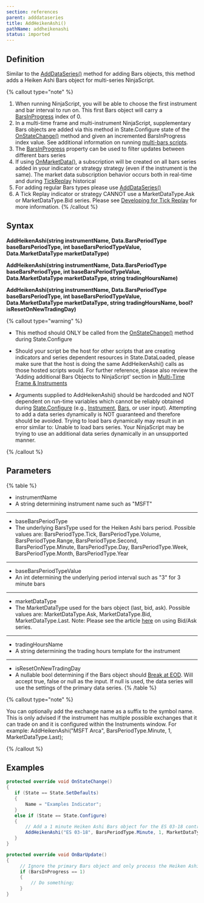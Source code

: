 ```yaml
---
section: references
parent: adddataseries
title: AddHeikenAshi()
pathName: addheikenashi
status: imported
---
```


## Definition

Similar to the [AddDataSeries()](adddataseries) method for adding Bars objects, this method adds a Heiken Ashi Bars object for multi-series NinjaScript.

{% callout type="note" %}

1. When running NinjaScript, you will be able to choose the first instrument and bar interval to run on. This first Bars object will carry a [BarsInProgress](barsinprogress) index of 0.
2. In a multi-time frame and multi-instrument NinjaScript, supplementary Bars objects are added via this method in State.Configure state of the [OnStateChange()](onstatechange) method and given an incremented BarsInProgress index value. See additional information on running [multi-bars scripts](multi_time_frame_instruments.md).
3. The [BarsInProgress](barsinprogress) property can be used to filter updates between different bars series
4. If using [OnMarketData()](onmarketdata), a subscription will be created on all bars series added in your indicator or strategy strategy (even if the instrument is the same).  The market data subscription behavior occurs both in real-time and during [TickReplay](developing_for_tick_replay.md) historical
5. For adding regular Bars types please use [AddDataSeries()](adddataseries)
6. A Tick Replay indicator or strategy CANNOT use a MarketDataType.Ask or MarketDataType.Bid series.  Please see [Developing for Tick Replay](developing_for_tick_replay.md) for more information.
{% /callout %}

## Syntax

**AddHeikenAshi(string instrumentName, Data.BarsPeriodType baseBarsPeriodType, int baseBarsPeriodTypeValue, Data.MarketDataType marketDataType)**

**AddHeikenAshi(string instrumentName, Data.BarsPeriodType baseBarsPeriodType, int baseBarsPeriodTypeValue, Data.MarketDataType marketDataType, string tradingHoursName)**

**AddHeikenAshi(string instrumentName, Data.BarsPeriodType baseBarsPeriodType, int baseBarsPeriodTypeValue, Data.MarketDataType marketDataType, string tradingHoursName, bool? isResetOnNewTradingDay)**

{% callout type="warning" %}

* This method should ONLY be called from the [OnStateChange()](onstatechange) method during State.Configure

* Should your script be the host for other scripts that are creating indicators and series dependent resources in State.DataLoaded, please make sure that the host is doing the same AddHeikenAshi() calls as those hosted scripts would. For further reference, please also review the 'Adding additional Bars Objects to NinjaScript' section in [Multi-Time Frame & Instruments](multi_time_frame_instruments.md)

* Arguments supplied to AddHeikenAshi() should be hardcoded and NOT dependent on run-time variables which cannot be reliably obtained during [State.Configure](state) (e.g., [Instrument](instrument), [Bars](bars), or user input).  Attempting to add a data series dynamically is NOT guaranteed and therefore should be avoided.  Trying to load bars dynamically may result in an error similar to: Unable to load bars series. Your NinjaScript may be trying to use an additional data series dynamically in an unsupported manner.

{% /callout %}

## Parameters

{% table %}

* instrumentName
* A string determining instrument name such as "MSFT"

---

* baseBarsPeriodType
* The underlying BarsType used for the Heiken Ashi bars period. Possible values are: BarsPeriodType.Tick, BarsPeriodType.Volume, BarsPeriodType.Range, BarsPeriodType.Second, BarsPeriodType.Minute, BarsPeriodType.Day, BarsPeriodType.Week, BarsPeriodType.Month, BarsPeriodType.Year

---

* baseBarsPeriodTypeValue
* An int determining the underlying period interval such as "3" for 3 minute bars

---

* marketDataType
* The MarketDataType used for the bars object (last, bid, ask). Possible values are: MarketDataType.Ask, MarketDataType.Bid, MarketDataType.Last. Note: Please see the article [here](using_historical_bid_ask_serie) on using Bid/Ask series.

---

* tradingHoursName
* A string determining the trading hours template for the instrument

---

* isResetOnNewTradingDay
* A nullable bool determining if the Bars object should [Break at EOD](break_at_eod). Will accept true, false or null as the input.  If null is used, the data series will use the settings of the primary data series.
{% /table %}

{% callout type="note" %}

You can optionally add the exchange name as a suffix to the symbol name. This is only advised if the instrument has multiple possible exchanges that it can trade on and it is configured within the Instruments window. For example: AddHeikenAshi("MSFT Arca", BarsPeriodType.Minute, 1, MarketDataType.Last);

{% /callout %}

## Examples

```csharp
protected override void OnStateChange()
{
   if (State == State.SetDefaults)
   {
       Name = "Examples Indicator";            
   }
   else if (State == State.Configure)
   {
       // Add a 1 minute Heiken Ashi Bars object for the ES 03-18 contract - BarsInProgress index = 1 
       AddHeikenAshi("ES 03-18", BarsPeriodType.Minute, 1, MarketDataType.Last);
   }
} 

protected override void OnBarUpdate() 
{ 
     // Ignore the primary Bars object and only process the Heiken Ashi object 
     if (BarsInProgress == 1)
     {
         // Do something;
     }
}
```
